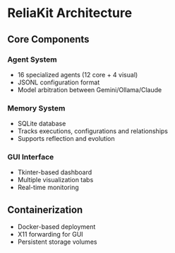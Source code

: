 # ReliaKit Architecture

## Core Components

### Agent System
- 16 specialized agents (12 core + 4 visual)
- JSONL configuration format
- Model arbitration between Gemini/Ollama/Claude

### Memory System
- SQLite database
- Tracks executions, configurations and relationships
- Supports reflection and evolution

### GUI Interface
- Tkinter-based dashboard
- Multiple visualization tabs
- Real-time monitoring

## Containerization
- Docker-based deployment
- X11 forwarding for GUI
- Persistent storage volumes